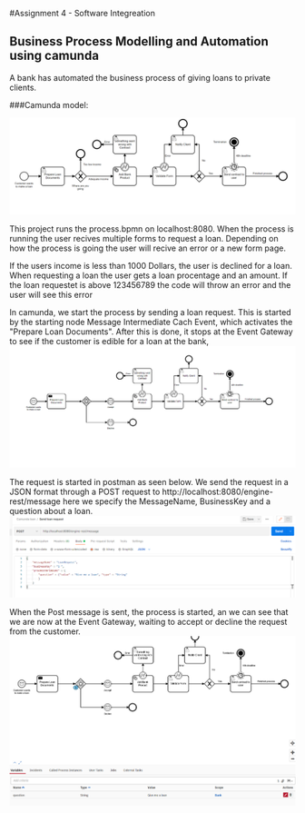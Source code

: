 #Assignment 4 - Software Integreation
## Business Process Modelling and Automation using camunda
A bank has automated the business process of giving loans to private clients.


###Camunda model:

![process diagram.bpmn](src\main\resources\process.PNG)

This project runs the process.bpmn on localhost:8080.
When the process is running the user recives multiple forms to request a loan.
Depending on how the process is going the user will recive an error or a new form page.

If the users income is less than 1000 Dollars, the user is declined for a loan.
When requesting a loan the user gets a loan procentage and an amount. If the loan requestet is above 123456789 the code will throw an error and the user will see this error




In camunda, we start the process by sending a loan request. 
This is started by the starting node Message Intermediate Cach Event, which activates the "Prepare Loan Documents".
After this is done, it stops at the Event Gateway to see if the customer is edible for a loan at the bank,
![img.png](img.png)

The request is started in postman as seen below. We send the request in a JSON format through a POST request to http://localhost:8080/engine-rest/message
here we specify the MessageName, BusinessKey and a question about a loan.
![img_1.png](img_1.png)

When the Post message is sent, the process is started, an we can see that we are now at the Event Gateway, waiting to accept or decline the request from the customer.
![img_2.png](img_2.png)

